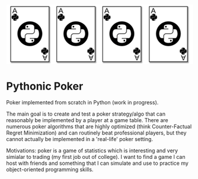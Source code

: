 
![Screenshot](https://github.com/wrcarpenter/Pythonic-Poker/blob/main/Images/ace_of_pythons.png)
# Pythonic Poker
Poker implemented from scratch in Python (work in progress).

The main goal is to create and test a poker strategy/algo that can reasonably be implemented by a player at a game table. There are numerous poker algorithms that are highly optimized (think Counter-Factual Regret Minimization) and can routinely beat professional players, but they cannot 
actually be implemented in a 'real-life' poker setting. 

Motivations: poker is a game of statistics which is interesting and very simialar to trading (my first job out of college). I want to find a game I can host with friends and something that I can simulate and use to practice my object-oriented programming skills.
